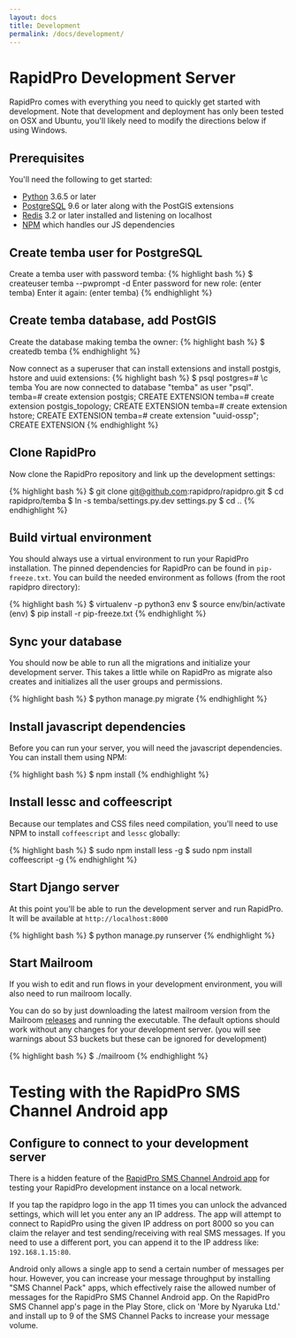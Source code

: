 ```yaml
---
layout: docs
title: Development
permalink: /docs/development/
---
```


# RapidPro Development Server

RapidPro comes with everything you need to quickly get started with
development. Note that development and deployment has only been tested on OSX
and Ubuntu, you'll likely need to modify the directions below if using Windows.

## Prerequisites

You'll need the following to get started:

 * [Python](https://www.python.org/) 3.6.5 or later
 * [PostgreSQL](https://www.postgresql.org/) 9.6 or later along with the PostGIS extensions
 * [Redis](https://redis.io) 3.2 or later installed and listening on localhost
 * [NPM](https://www.npmjs.com/) which handles our JS dependencies

## Create temba user for PostgreSQL

Create a temba user with password temba:
{% highlight bash %}
$ createuser temba --pwprompt -d
Enter password for new role: (enter temba)
Enter it again: (enter temba)
{% endhighlight %}

## Create temba database, add PostGIS

Create the database making temba the owner:
{% highlight bash %}
$ createdb temba
{% endhighlight %}

Now connect as a superuser that can install extensions and install postgis, hstore and uuid extensions:
{% highlight bash %}
$ psql
postgres=# \c temba
You are now connected to database "temba" as user "psql".
temba=# create extension postgis;
CREATE EXTENSION
temba=# create extension postgis_topology;
CREATE EXTENSION
temba=# create extension hstore;
CREATE EXTENSION
temba=# create extension "uuid-ossp";
CREATE EXTENSION
{% endhighlight %}

## Clone RapidPro

Now clone the RapidPro repository and link up the development settings:

{% highlight bash %}
$ git clone git@github.com:rapidpro/rapidpro.git
$ cd rapidpro/temba
$ ln -s temba/settings.py.dev settings.py
$ cd ..
{% endhighlight %}

## Build virtual environment

You should always use a virtual environment to run your RapidPro installation. The
pinned dependencies for RapidPro can be found in ```pip-freeze.txt```. You can
build the needed environment as follows (from the root rapidpro directory):

{% highlight bash %}
$ virtualenv -p python3 env
$ source env/bin/activate
(env) $ pip install -r pip-freeze.txt
{% endhighlight %}

## Sync your database

You should now be able to run all the migrations and initialize your development
server. This takes a little while on RapidPro as migrate also creates and
initializes all the user groups and permissions.

{% highlight bash %}
$ python manage.py migrate
{% endhighlight %}

## Install javascript dependencies

Before you can run your server, you will need the javascript dependencies. You
can install them using NPM:

{% highlight bash %}
$ npm install
{% endhighlight %}

## Install lessc and coffeescript

Because our templates and CSS files need compilation, you'll need to use NPM
to install `coffeescript` and `lessc` globally:

{% highlight bash %}
$ sudo npm install less -g
$ sudo npm install coffeescript -g
{% endhighlight %}

## Start Django server

At this point you'll be able to run the development server and run RapidPro. It
will be available at ```http://localhost:8000```

{% highlight bash %}
$ python manage.py runserver
{% endhighlight %}

## Start Mailroom

If you wish to edit and run flows in your development environment, you will also
need to run mailroom locally.

You can do so by just downloading the latest mailroom version from the Mailroom
[releases](https://github.com/nyaruka/mailroom/releases) and running the
executable. The default options should work without any changes for your development
server. (you will see warnings about S3 buckets but these can be ignored for
  development)

{% highlight bash %}
$ ./mailroom
{% endhighlight %}


# Testing with the RapidPro SMS Channel Android app

## Configure to connect to your development server

There is a hidden feature of the [RapidPro SMS Channel Android app](https://github.com/rapidpro/android-channel) for testing your
RapidPro development instance on a local network.

If you tap the rapidpro logo in the app 11 times you can unlock the advanced settings,
which will let you enter any an IP address. The app will attempt to connect to RapidPro
using the given IP address on port 8000 so you can claim the relayer and test
sending/receiving with real SMS messages. If you need to use a different port, you can
append it to the IP address like: ```192.168.1.15:80```.

Android only allows a single app to send a certain number of messages per hour.
However, you can increase your message throughput by installing "SMS Channel Pack" apps,
which effectively raise the allowed number of messages for the RapidPro SMS Channel Android app.
On the RapidPro SMS Channel app's page in the Play Store, click on 'More by Nyaruka Ltd.' and
install up to 9 of the SMS Channel Packs to increase your message volume.

